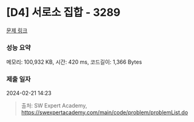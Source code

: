 # [D4] 서로소 집합 - 3289 

[문제 링크](https://swexpertacademy.com/main/code/problem/problemDetail.do?contestProbId=AWBJKA6qr2oDFAWr) 

### 성능 요약

메모리: 100,932 KB, 시간: 420 ms, 코드길이: 1,366 Bytes

### 제출 일자

2024-02-21 14:23



> 출처: SW Expert Academy, https://swexpertacademy.com/main/code/problem/problemList.do